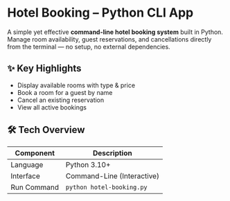 # Hotel Booking – Python CLI App
A simple yet effective **command-line hotel booking system** built in Python. Manage room availability, guest reservations, and cancellations directly from the terminal — no setup, no external dependencies.

## ✨ Key Highlights
- Display available rooms with type & price  
- Book a room for a guest by name  
- Cancel an existing reservation  
- View all active bookings  

## 🛠 Tech Overview
| Component   | Description                |
|-------------|----------------------------|
| Language    | Python 3.10+               |
| Interface   | Command-Line (Interactive) |
| Run Command | `python hotel-booking.py`  |
